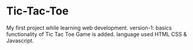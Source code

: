 # Tic-Tac-Toe
My first project while learning web development.
version-1: basics functionality of Tic Tac Toe Game is added.
language used HTML CSS & Javascript.

